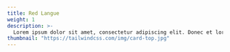```yaml
---
title: Red Langue
weight: 1
description: >-
  Lorem ipsum dolor sit amet, consectetur adipiscing elit. Donec et lorem sed quam porta rhoncus. Lorem ipsum dolor sit amet, consectetur adipiscing elit. Donec et lorem sed quam porta rhoncus.
thumbnail: "https://tailwindcss.com/img/card-top.jpg"
---
```

